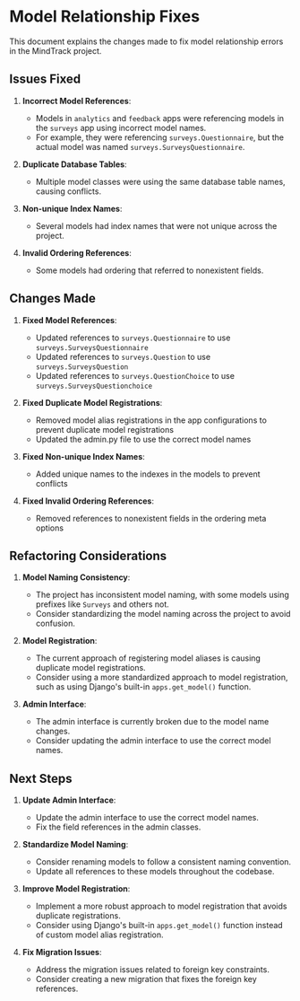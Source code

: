 # Model Relationship Fixes

This document explains the changes made to fix model relationship errors in the MindTrack project.

## Issues Fixed

1. **Incorrect Model References**:
   - Models in `analytics` and `feedback` apps were referencing models in the `surveys` app using incorrect model names.
   - For example, they were referencing `surveys.Questionnaire`, but the actual model was named `surveys.SurveysQuestionnaire`.

2. **Duplicate Database Tables**:
   - Multiple model classes were using the same database table names, causing conflicts.

3. **Non-unique Index Names**:
   - Several models had index names that were not unique across the project.

4. **Invalid Ordering References**:
   - Some models had ordering that referred to nonexistent fields.

## Changes Made

1. **Fixed Model References**:
   - Updated references to `surveys.Questionnaire` to use `surveys.SurveysQuestionnaire`
   - Updated references to `surveys.Question` to use `surveys.SurveysQuestion`
   - Updated references to `surveys.QuestionChoice` to use `surveys.SurveysQuestionchoice`

2. **Fixed Duplicate Model Registrations**:
   - Removed model alias registrations in the app configurations to prevent duplicate model registrations
   - Updated the admin.py file to use the correct model names

3. **Fixed Non-unique Index Names**:
   - Added unique names to the indexes in the models to prevent conflicts

4. **Fixed Invalid Ordering References**:
   - Removed references to nonexistent fields in the ordering meta options

## Refactoring Considerations

1. **Model Naming Consistency**:
   - The project has inconsistent model naming, with some models using prefixes like `Surveys` and others not.
   - Consider standardizing the model naming across the project to avoid confusion.

2. **Model Registration**:
   - The current approach of registering model aliases is causing duplicate model registrations.
   - Consider using a more standardized approach to model registration, such as using Django's built-in `apps.get_model()` function.

3. **Admin Interface**:
   - The admin interface is currently broken due to the model name changes.
   - Consider updating the admin interface to use the correct model names.

## Next Steps

1. **Update Admin Interface**:
   - Update the admin interface to use the correct model names.
   - Fix the field references in the admin classes.

2. **Standardize Model Naming**:
   - Consider renaming models to follow a consistent naming convention.
   - Update all references to these models throughout the codebase.

3. **Improve Model Registration**:
   - Implement a more robust approach to model registration that avoids duplicate registrations.
   - Consider using Django's built-in `apps.get_model()` function instead of custom model alias registration.

4. **Fix Migration Issues**:
   - Address the migration issues related to foreign key constraints.
   - Consider creating a new migration that fixes the foreign key references.
